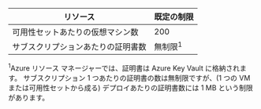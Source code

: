 | リソース | 既定の制限 |
| --- | --- |
| 可用性セットあたりの仮想マシン数 | 200 |
| サブスクリプションあたりの証明書数 |無制限<sup>1</sup> |

<sup>1</sup>Azure リソース マネージャーでは、証明書は Azure Key Vault に格納されます。 サブスクリプション 1 つあたりの証明書の数は無制限ですが、(1 つの VM または可用性セットから成る) デプロイあたりの証明書数には 1 MB という制限があります。


